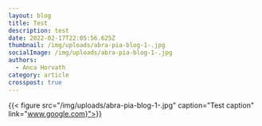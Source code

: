 ```yaml
---
layout: blog
title: Test
description: test
date: 2022-02-17T22:05:56.625Z
thumbnail: /img/uploads/abra-pia-blog-1-.jpg
socialImage: /img/uploads/abra-pia-blog-1-.jpg
authors:
  - Anca Horvath
category: article
crosspost: true
---
```

{{< figure src="/img/uploads/abra-pia-blog-1-.jpg" caption="Test caption" link="www.google.com}">}}